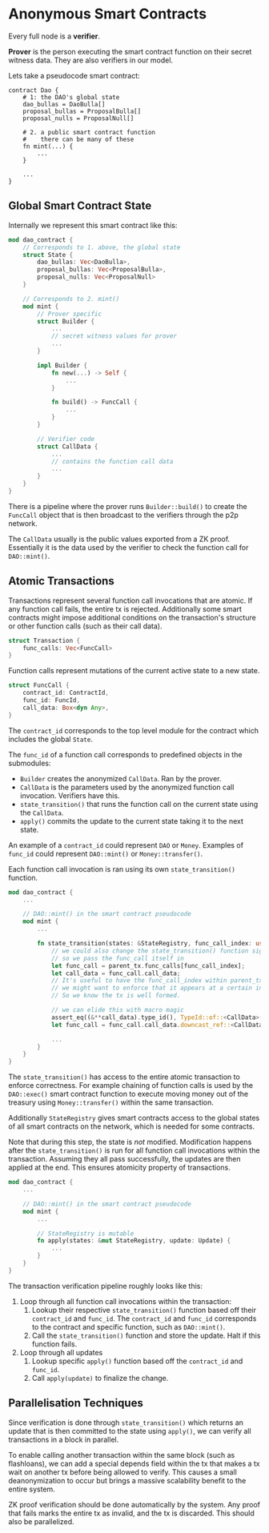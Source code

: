 # Anonymous Smart Contracts

Every full node is a **verifier**.

**Prover** is the person executing the smart contract function on their secret witness data.
They are also verifiers in our model.

Lets take a pseudocode smart contract:

```
contract Dao {
    # 1: the DAO's global state
    dao_bullas = DaoBulla[]
    proposal_bullas = ProposalBulla[]
    proposal_nulls = ProposalNull[]

    # 2. a public smart contract function
    #    there can be many of these
    fn mint(...) {
        ...
    }

    ...
}
```

## Global Smart Contract State

Internally we represent this smart contract like this:

```rust
mod dao_contract {
    // Corresponds to 1. above, the global state
    struct State {
        dao_bullas: Vec<DaoBulla>,
        proposal_bullas: Vec<ProposalBulla>,
        proposal_nulls: Vec<ProposalNull>
    }

    // Corresponds to 2. mint()
    mod mint {
        // Prover specific
        struct Builder {
            ...
            // secret witness values for prover
            ...
        }

        impl Builder {
            fn new(...) -> Self {
                ...
            }

            fn build() -> FuncCall {
                ...
            }
        }

        // Verifier code
        struct CallData {
            ...
            // contains the function call data
            ...
        }
    }
}
```

There is a pipeline where the prover runs `Builder::build()` to create the `FuncCall` object that
is then broadcast to the verifiers through the p2p network.

The `CallData` usually is the public values exported from a ZK proof. Essentially it is the data
used by the verifier to check the function call for `DAO::mint()`.

## Atomic Transactions

Transactions represent several function call invocations that are atomic. If any function call fails,
the entire tx is rejected. Additionally some smart contracts might impose additional conditions
on the transaction's structure or other function calls (such as their call data).

```rust
struct Transaction {
    func_calls: Vec<FuncCall>
}
```

Function calls represent mutations of the current active state to a new state.

```rust
struct FuncCall {
    contract_id: ContractId,
    func_id: FuncId,
    call_data: Box<dyn Any>,
}
```

The `contract_id` corresponds to the top level module for the contract which
includes the global `State`.

The `func_id` of a function call corresponds to predefined objects in the submodules:
* `Builder` creates the anonymized `CallData`. Ran by the prover.
* `CallData` is the parameters used by the anonymized function call invocation.
  Verifiers have this.
* `state_transition()` that runs the function call on the current state using the `CallData`.
* `apply()` commits the update to the current state taking it to the next state.

An example of a `contract_id` could represent `DAO` or `Money`. Examples of `func_id` could
represent `DAO::mint()` or `Money::transfer()`.

Each function call invocation is ran using its own `state_transition()` function.

```rust
mod dao_contract {
    ...

    // DAO::mint() in the smart contract pseudocode
    mod mint {
        ...

        fn state_transition(states: &StateRegistry, func_call_index: usize, parent_tx: &Transaction) -> Result<Update> {
            // we could also change the state_transition() function signature
            // so we pass the func_call itself in
            let func_call = parent_tx.func_calls[func_call_index];
            let call_data = func_call.call_data;
            // It's useful to have the func_call_index within parent_tx because
            // we might want to enforce that it appears at a certain index exactly.
            // So we know the tx is well formed.

            // we can elide this with macro magic
            assert_eq((&**call_data).type_id(), TypeId::of::<CallData>());
            let func_call = func_call.call_data.downcast_ref::<CallData>();

            ...
        }
    }
}
```

The `state_transition()` has access to the entire atomic transaction to enforce correctness. For example
chaining of function calls is used by the `DAO::exec()` smart contract function to execute moving money out
of the treasury using `Money::transfer()` within the same transaction.

Additionally `StateRegistry` gives smart contracts access to the global states of all smart contracts on the network,
which is needed for some contracts.

Note that during this step, the state is *not* modified. Modification happens after the `state_transition()` is run
for all function call invocations within the transaction. Assuming they all pass successfully, the updates are then
applied at the end. This ensures atomicity property of transactions.

```rust
mod dao_contract {
    ...

    // DAO::mint() in the smart contract pseudocode
    mod mint {
        ...

        // StateRegistry is mutable
        fn apply(states: &mut StateRegistry, update: Update) {
            ...
        }
    }
}
```

The transaction verification pipeline roughly looks like this:

1. Loop through all function call invocations within the transaction:
    1. Lookup their respective `state_transition()` function based off their `contract_id` and `func_id`.
       The `contract_id` and `func_id` corresponds to the contract and specific function, such as `DAO::mint()`.
    2. Call the `state_transition()` function and store the update. Halt if this function fails.
2. Loop through all updates
    1. Lookup specific `apply()` function based off the `contract_id` and `func_id`.
    2. Call `apply(update)` to finalize the change.

## Parallelisation Techniques

Since verification is done through `state_transition()` which returns an update that is then committed
to the state using `apply()`, we can verify all transactions in a block in parallel.

To enable calling another transaction within the same block (such as flashloans), we can add a special
depends field within the tx that makes a tx wait on another tx before being allowed to verify.
This causes a small deanonymization to occur but brings a massive scalability benefit
to the entire system.

ZK proof verification should be done automatically by the system. Any proof that fails marks the entire
tx as invalid, and the tx is discarded. This should also be parallelized.
